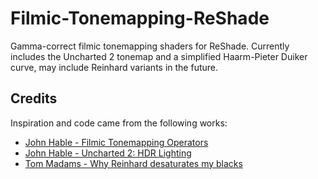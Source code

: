 # Filmic-Tonemapping-ReShade
Gamma-correct filmic tonemapping shaders for ReShade. Currently includes the Uncharted 2 tonemap and a simplified Haarm-Pieter Duiker curve, may include Reinhard variants in the future.

## Credits
Inspiration and code came from the following works:

* [John Hable - Filmic Tonemapping Operators](http://filmicworlds.com/blog/filmic-tonemapping-operators/)
* [John Hable - Uncharted 2: HDR Lighting](http://www.gdcvault.com/play/1012351/Uncharted-2-HDR)
* [Tom Madams - Why Reinhard desaturates my blacks](https://imdoingitwrong.wordpress.com/2010/08/19/why-reinhard-desaturates-my-blacks-3/)